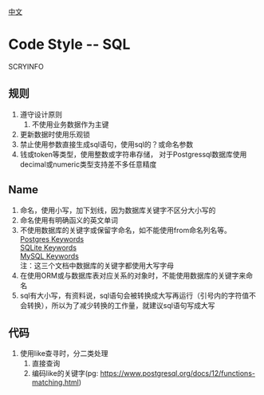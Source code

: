 [中文](./codestyle_sql-cn.md)  
# Code Style -- SQL
SCRYINFO
## 规则
1. 遵守设计原则
	1. 不使用业务数据作为主键
2. 更新数据时使用乐观锁
3. 禁止使用参数直接生成sql语句，使用sql的？或命名参数
4. 钱或token等类型，使用整数或字符串存储， 对于Postgressql数据库使用decimal或numeric类型支持差不多任意精度
## Name 
1. 命名，使用小写，加下划线，因为数据库关键字不区分大小写的
2. 命名使用有明确函义的英文单词
3. 不使用数据库的关键字或保留字命名，如不能使用from命名列名等。 
    [Postgres Keywords](https://www.postgresql.org/docs/12/sql-keywords-appendix.html)  
    [SQLite Keywords](https://www.sqlite.org/lang_keywords.html)    
    [MySQL Keywords](https://dev.mysql.com/doc/refman/8.0/en/keywords.html)     
    注：这三个文档中数据库的关键字都使用大写字母
4. 在使用ORM或与数据库表对应关系的对象时，不能使用数据库的关键字来命名
5. sql有大小写，有资料说，sql语句会被转换成大写再运行（引号内的字符值不会转换），所以为了减少转换的工作量，就建议sql语句写成大写

## 代码
1. 使用like查寻时，分二类处理
   1. 直接查询
   2. 编码like的关键字(pg:  https://www.postgresql.org/docs/12/functions-matching.html)